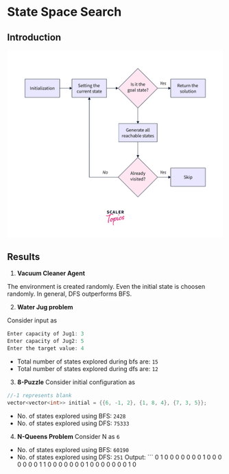 # State Space Search

## Introduction

<img src = "../assets/State-Space-Search.png" alt="State-Space-Search">

## Results

1. <b>Vacuum Cleaner Agent</b>

The environment is created randomly. Even the initial state is choosen randomly. In general, DFS outperforms BFS.

2. <b>Water Jug problem</b>

Consider input as

```cpp
Enter capacity of Jug1: 3
Enter capacity of Jug2: 5
Enter the target value: 4
```

* Total number of states explored during bfs are: ```15```
* Total number of states explored during dfs are: ```12```

3. <b>8-Puzzle</b>
Consider initial configuration as 
```cpp
//-1 represents blank
vector<vector<int>> initial = {{6, -1, 2}, {1, 8, 4}, {7, 3, 5}};
```

* No. of states explored using BFS: ```2428```
* No. of states explored using DFS: ```75333```

4. <b>N-Queens Problem</b>
Consider N as ```6```

* No. of states explored using BFS: ```60190```
* No. of states explored using DFS: ```251```
Output: ```
0 1 0 0 0 0
0 0 0 1 0 0
0 0 0 0 0 1
1 0 0 0 0 0
0 0 1 0 0 0
0 0 0 0 1 0
```



